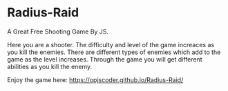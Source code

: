 # Radius-Raid
A Great Free Shooting Game By JS.


Here you are a shooter. The difficulty and level of the game increaces as you kill the enemies. There are different types of enemies which add to the game as the level increases. Through the game you will get different abilities as you kill the enemy.

Enjoy the game here: https://opjscoder.github.io/Radius-Raid/
